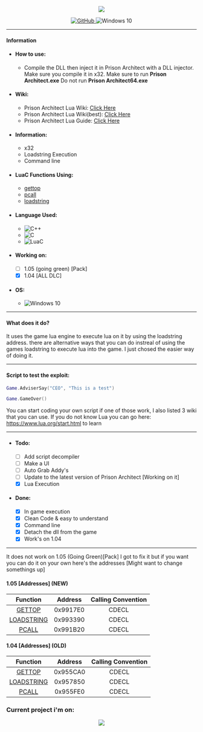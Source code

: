 <p align="center">
  <img src="https://prisonarchitect.paradoxwikis.com/images/thumb/7/7f/Prison_Architect_logo.png/300px-Prison_Architect_logo.png">
</p>
<p align="center">
  <a href="https://github.com/pwd0kernel/Prison-Architect-Execution">
    <img alt="GitHub" src="https://img.shields.io/badge/github%20-%23121011.svg?&style=for-the-badge&logo=github&logoColor=white"/>
  </a>
  <img alt="Windows 10" href="https://en.wikipedia.org/wiki/Windows_10" src="https://img.shields.io/badge/Windows-0078D6?style=for-the-badge&logo=windows&logoColor=white" />
</p>

---

#### Information

  - #### How to use:
    - Compile the DLL then inject it in Prison Architect with a DLL injector. Make sure you compile it in x32. Make sure to run **Prison Architect.exe** Do not run **Prison Architect64.exe**
  - #### Wiki:
    - Prison Architect Lua Wiki: [Click Here](https://prisonarchitect.paradoxwikis.com/Lua)
    - Prison Architect Lua Wiki(best): [Click Here](https://www.prisonarchitectwiki.com/wiki/Modding_guide)
    - Prison Architect Lua Guide: [Click Here](https://steamcommunity.com/sharedfiles/filedetails/?id=480978426)
  - #### Information:
    - x32
    - Loadstring Execution
    - Command line
  - #### LuaC Functions Using:
    - [gettop](https://www.lua.org/source/5.1/lapi.c.html#lua_gettop)
    - [pcall](https://www.lua.org/source/5.1/lapi.c.html#lua_pcall)
    - [loadstring](https://www.lua.org/source/5.1/lauxlib.c.html#luaL_loadstring)
  - #### Language Used:
    - <img alt="C++" src="https://img.shields.io/badge/c++%20-%2300599C.svg?&style=for-the-badge&logo=c%2B%2B&ogoColor=white"/>
    - <img alt="C" src="https://img.shields.io/badge/c%20-%2300599C.svg?&style=for-the-badge&logo=c&logoColor=white"/>
    - <img alt="LuaC" src="https://img.shields.io/badge/luac-%232C2D72.svg?&style=for-the-badge&logo=lua&logoColor=white"/>

  - #### Working on:
    - [ ] 1.05 (going green) [Pack]
    - [X] 1.04 [ALL DLC]
  - #### OS:
    - <img alt="Windows 10" src="https://img.shields.io/badge/Windows-0078D6?style=for-the-badge&logo=windows&logoColor=white" />

---

#### What does it do?

It uses the game lua engine to execute lua on it by using the loadstring address.
there are alternative ways that you can do instreal of using the games loadstring
to execute lua into the game. I just chosed the easier way of doing it.

---

#### Script to test the exploit:
```lua
Game.AdviserSay("CEO", "This is a test")
```
```lua
Game.GameOver()	
```

You can start coding your own script if one of those work, I also listed 3 wiki that you can use.
If you do not know Lua you can go here: https://www.lua.org/start.html to learn

---

- #### Todo:
	- [ ] Add script decompiler
	- [ ] Make a UI
	- [ ] Auto Grab Addy's
	- [ ] Update to the latest version of Prison Architect [Working on it]
	- [x] Lua Execution
- #### Done:
  - [x] In game execution
  - [x] Clean Code & easy to understand
  - [x] Command line
  - [x] Detach the dll from the game
  - [x] Work's on 1.04
---

It does not work on 1.05 (Going Green)[Pack] I got to fix it but if you want you can do it on your own here's the addresses [Might want to change somethings up]

#### 1.05 [Addresses] (NEW)

|  Function  | Address  | Calling Convention |
| :--------: | :------: | :----------------: |
| [GETTOP](https://www.lua.org/source/5.1/lapi.c.html#lua_gettop)   | 0x9917E0 |       CDECL        |
| [LOADSTRING](https://www.lua.org/source/5.1/lapi.c.html#lua_pcall) | 0x993390 |       CDECL        |
| [PCALL](https://www.lua.org/source/5.1/lauxlib.c.html#luaL_loadstring)    | 0x991B20 |       CDECL       |

#### 1.04 [Addresses] (OLD)

|  Function  | Address  | Calling Convention |
| :--------: | :------: | :----------------: |
| [GETTOP](https://www.lua.org/source/5.1/lapi.c.html#lua_gettop)   | 0x955CA0 |       CDECL        |
| [LOADSTRING](https://www.lua.org/source/5.1/lapi.c.html#lua_pcall) | 0x957850 |       CDECL        |
| [PCALL](https://www.lua.org/source/5.1/lauxlib.c.html#luaL_loadstring)    | 0x955FE0 |       CDECL       |

### Current project i'm on:

<p align="center">
  <img src="https://www.prisonarchitect.com/packs/media/start/gg-logo-1d490392.png">
</p>
